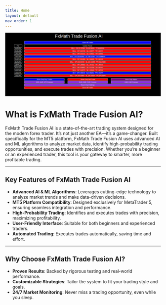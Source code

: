 ```yaml
---
title: Home
layout: default
nav_order: 1
---
```


![Alt text](./assets/images/main.png)
# **What is FxMath Trade Fusion AI?**

FxMath Trade Fusion AI is a state-of-the-art trading system designed for the modern forex trader. It’s not just another EA—it’s a game-changer. Built specifically for the MT5 platform, FxMath Trade Fusion AI uses advanced AI and ML algorithms to analyze market data, identify high-probability trading opportunities, and execute trades with precision. Whether you’re a beginner or an experienced trader, this tool is your gateway to smarter, more profitable trading.

---

## **Key Features of FxMath Trade Fusion AI**

- **Advanced AI & ML Algorithms**: Leverages cutting-edge technology to analyze market trends and make data-driven decisions.  
- **MT5 Platform Compatibility**: Designed exclusively for MetaTrader 5, ensuring seamless integration and performance.  
- **High-Probability Trading**: Identifies and executes trades with precision, maximizing profitability.  
- **User-Friendly Interface**: Suitable for both beginners and experienced traders.  
- **Automated Trading**: Executes trades automatically, saving time and effort.  

---

## **Why Choose FxMath Trade Fusion AI?**

- **Proven Results**: Backed by rigorous testing and real-world performance.  
- **Customizable Strategies**: Tailor the system to fit your trading style and goals.  
- **24/7 Market Monitoring**: Never miss a trading opportunity, even while you sleep.  
